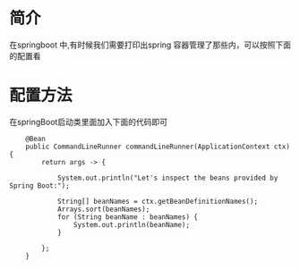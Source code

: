 # 简介
在springboot 中,有时候我们需要打印出spring 容器管理了那些内，可以按照下面的配置看

# 配置方法

在springBoot启动类里面加入下面的代码即可
```
    @Bean
    public CommandLineRunner commandLineRunner(ApplicationContext ctx) {
        return args -> {
 
            System.out.println("Let's inspect the beans provided by Spring Boot:");
 
            String[] beanNames = ctx.getBeanDefinitionNames();
            Arrays.sort(beanNames);
            for (String beanName : beanNames) {
                System.out.println(beanName);
            }
 
        };
    }

```